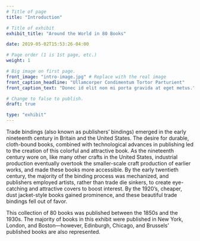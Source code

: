 ```yaml
---
# Title of page
title: "Introduction"

# Title of exhibit
exhibit_title: "Around the World in 80 Books"

date: 2019-05-02T15:53:26-04:00

# Page order (1 is 1st page, etc.)
weight: 1 

# Big image on first page.
front_image: "intro-image.jpg" # Replace with the real image
front_caption_headline: "Ullamcorper Condimentum Tortor Parturient"
front_caption_text: "Donec id elit non mi porta gravida at eget metus."

# Change to false to publish.
draft: true

type: "exhibit"
---
```


Trade bindings (also known as publishers’ bindings) emerged in the early nineteenth century in Britain and the United States. The desire for durable, cloth-bound books, combined with technological advances in publishing led to the creation of this colorful and attractive book. As the nineteenth century wore on, like many other crafts in the United States, industrial production eventually overtook the smaller-scale craft production of earlier works, and made these books more accessible. By the early twentieth century, the majority of the binding process was mechanized, and publishers employed artists, rather than trade die sinkers, to create eye-catching and attractive covers to boost interest. By the 1920’s, cheaper, dust jacket-style books gained prominence, and these beautiful trade bindings fell out of favor. 

This collection of 80 books was published between the 1850s and the 1930s. The majority of books in this exhibit were published in New York, London, and Boston—however, Edinburgh, Chicago, and Brussels’ published books are also represented.